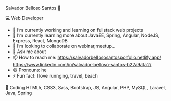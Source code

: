 Salvador Belloso Santos 👋

💻 Web Developer 

- 🔭 I’m currently working and learning on fullstack web projects
- 🌱 I’m currently learning more about JavaEE, Spring, Angular, NodeJS, Express, React, MongoDB
- 👯 I’m looking to collaborate on webinar,meetup...
- 💬 Ask me about 
- 📫 How to reach me: https://salvadorbellososantosporfolio.netlify.app/ https://www.linkedin.com/in/salvador-belloso-santos-b22a9a1a2/
- 😄 Pronouns: he
- ⚡ Fun fact: I love runnging, travel, beach

🚀 Coding
HTML5, CSS3, Sass, Bootstrap, JS, Angular, PHP, MySQL, Laravel, Java, Spring


